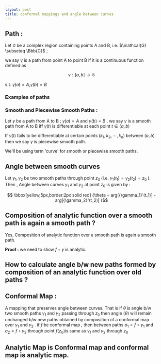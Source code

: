 ```yaml
---
layout: post
title: conformal mappings and angle between curves
---
```


## Path :

Let $\mathcal{G}$ be a complex region containing points A and B, i.e. $\mathcal{G} \subseteq \Bbb{C}$ ;

we say $\gamma$ is a path from point A to point B if it is a continuous function defined as

$$\gamma : [a,b] \to \mathcal{G}$$

s.t. $\gamma(a) = A$,$\gamma(b) = B$

### Examples of paths

### Smooth and Piecewise Smooth Paths :

Let $\gamma$ be a path from A to B ; $\gamma(a) =A$ and 
$\gamma(b) =B$ , we say $\gamma$ is a smooth path from A to B iff 
$\gamma(t)$ is differentiable at each point $t \in (a,b)$

If $\gamma(t)$ fails to be differentiable at certain points ($k_1,k_2, \cdots , k_n$) between $(a,b)$ then we say $\gamma$ is piecewise smooth path.

We'll be using term 'curve' for smooth or piecewise smooth paths.

## Angle between smooth curves

Let $\gamma_1,\gamma_2$ be two smooth paths through point $z_0$ (i.e. $\gamma_1 (t_1)= \gamma_2 (t_2) =z_0$ ).
Then , Angle between curves $\gamma_1$ and $\gamma_2$ at point $z_0$ is given by :

$$ \bbox[yellow,5px,border:2px solid red] {\theta = arg[{\gamma_1}'(t_1)] - arg[{\gamma_2}'(t_2)] }$$

## Composition of analytic function over a smooth path is again a smooth path ?

Yes, Composition of analytic function over a smooth path is again a smooth path.

<b>Proof :</b> 
we need to show $f\circ\gamma$ is analytic.

## How to calculate angle b/w new paths formed by composition of an analytic function over old paths ?



## Conformal Map :

A mapping that preserves angle between curves.
That is if $\theta$ is angle b/w two smooth paths $\gamma_1$ and $\gamma_2$ passing through $z_0$ then angle ($\theta$) will remain unchanged b/w new paths obtained by composition of a conformal map over $\gamma_1$ and $\gamma_2$ .
if $f$ be conformal map , then between paths $\sigma_1 = f\circ\gamma_1$ and $\sigma_2 = f \circ \gamma_2$ through point $f(z_0)$is same as $\gamma_1$ and $\gamma_2$ through $z_0$

## Analytic Map is Conformal map and conformal map is analytic map.
